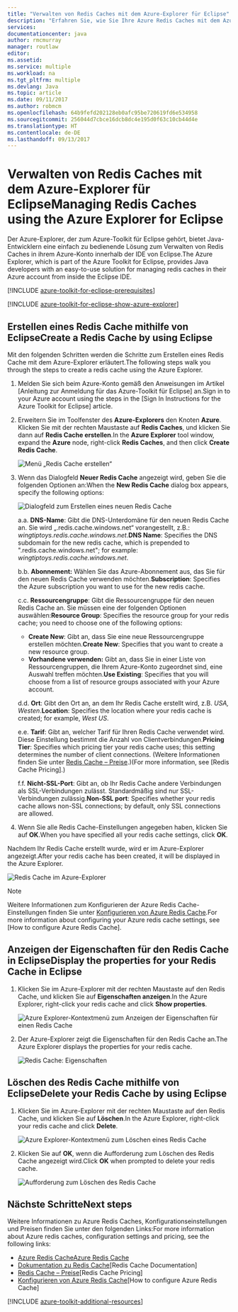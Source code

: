 ```yaml
---
title: "Verwalten von Redis Caches mit dem Azure-Explorer für Eclipse"
description: "Erfahren Sie, wie Sie Ihre Azure Redis Caches mit dem Azure-Explorer für Eclipse verwalten."
services: 
documentationcenter: java
author: rmcmurray
manager: routlaw
editor: 
ms.assetid: 
ms.service: multiple
ms.workload: na
ms.tgt_pltfrm: multiple
ms.devlang: Java
ms.topic: article
ms.date: 09/11/2017
ms.author: robmcm
ms.openlocfilehash: 64b9fefd202128eb0afc95be720619fd6e534958
ms.sourcegitcommit: 256044d7cbce16dcb8dc4e195d0f63c10cb44d4e
ms.translationtype: HT
ms.contentlocale: de-DE
ms.lasthandoff: 09/13/2017
---
```

# <a name="managing-redis-caches-using-the-azure-explorer-for-eclipse"></a><span data-ttu-id="923dd-103">Verwalten von Redis Caches mit dem Azure-Explorer für Eclipse</span><span class="sxs-lookup"><span data-stu-id="923dd-103">Managing Redis Caches using the Azure Explorer for Eclipse</span></span>

<span data-ttu-id="923dd-104">Der Azure-Explorer, der zum Azure-Toolkit für Eclipse gehört, bietet Java-Entwicklern eine einfach zu bedienende Lösung zum Verwalten von Redis Caches in ihrem Azure-Konto innerhalb der IDE von Eclipse.</span><span class="sxs-lookup"><span data-stu-id="923dd-104">The Azure Explorer, which is part of the Azure Toolkit for Eclipse, provides Java developers with an easy-to-use solution for managing redis caches in their Azure account from inside the Eclipse IDE.</span></span>

[!INCLUDE [azure-toolkit-for-eclipse-prerequisites](../includes/azure-toolkit-for-eclipse-prerequisites.md)]

[!INCLUDE [azure-toolkit-for-eclipse-show-azure-explorer](../includes/azure-toolkit-for-eclipse-show-azure-explorer.md)]

## <a name="create-a-redis-cache-by-using-eclipse"></a><span data-ttu-id="923dd-105">Erstellen eines Redis Cache mithilfe von Eclipse</span><span class="sxs-lookup"><span data-stu-id="923dd-105">Create a Redis Cache by using Eclipse</span></span>

<span data-ttu-id="923dd-106">Mit den folgenden Schritten werden die Schritte zum Erstellen eines Redis Cache mit dem Azure-Explorer erläutert.</span><span class="sxs-lookup"><span data-stu-id="923dd-106">The following steps walk you through the steps to create a redis cache using the Azure Explorer.</span></span>

1. <span data-ttu-id="923dd-107">Melden Sie sich beim Azure-Konto gemäß den Anweisungen im Artikel [Anleitung zur Anmeldung für das Azure-Toolkit für Eclipse] an.</span><span class="sxs-lookup"><span data-stu-id="923dd-107">Sign in to your Azure account using the steps in the [Sign In Instructions for the Azure Toolkit for Eclipse] article.</span></span>

1. <span data-ttu-id="923dd-108">Erweitern Sie im Toolfenster des **Azure-Explorers** den Knoten **Azure**. Klicken Sie mit der rechten Maustaste auf **Redis Caches**, und klicken Sie dann auf **Redis Cache erstellen**.</span><span class="sxs-lookup"><span data-stu-id="923dd-108">In the **Azure Explorer** tool window, expand the **Azure** node, right-click **Redis Caches**, and then click **Create Redis Cache**.</span></span>

   ![Menü „Redis Cache erstellen“][CR01]

1. <span data-ttu-id="923dd-110">Wenn das Dialogfeld **Neuer Redis Cache** angezeigt wird, geben Sie die folgenden Optionen an:</span><span class="sxs-lookup"><span data-stu-id="923dd-110">When the **New Redis Cache** dialog box appears, specify the following options:</span></span>

   ![Dialogfeld zum Erstellen eines neuen Redis Cache][CR02]

   <span data-ttu-id="923dd-112">a.</span><span class="sxs-lookup"><span data-stu-id="923dd-112">a.</span></span> <span data-ttu-id="923dd-113">**DNS-Name**: Gibt die DNS-Unterdomäne für den neuen Redis Cache an. Sie wird „.redis.cache.windows.net“ vorangestellt, z.B.: *wingtiptoys.redis.cache.windows.net*.</span><span class="sxs-lookup"><span data-stu-id="923dd-113">**DNS Name**: Specifies the DNS subdomain for the new redis cache, which is prepended to ".redis.cache.windows.net"; for example: *wingtiptoys.redis.cache.windows.net*.</span></span>

   <span data-ttu-id="923dd-114">b.</span><span class="sxs-lookup"><span data-stu-id="923dd-114">b.</span></span> <span data-ttu-id="923dd-115">**Abonnement:** Wählen Sie das Azure-Abonnement aus, das Sie für den neuen Redis Cache verwenden möchten.</span><span class="sxs-lookup"><span data-stu-id="923dd-115">**Subscription**: Specifies the Azure subscription you want to use for the new redis cache.</span></span>

   <span data-ttu-id="923dd-116">c.</span><span class="sxs-lookup"><span data-stu-id="923dd-116">c.</span></span> <span data-ttu-id="923dd-117">**Ressourcengruppe**: Gibt die Ressourcengruppe für den neuen Redis Cache an. Sie müssen eine der folgenden Optionen auswählen:</span><span class="sxs-lookup"><span data-stu-id="923dd-117">**Resource Group**: Specifies the resource group for your redis cache; you need to choose one of the following options:</span></span>
      * <span data-ttu-id="923dd-118">**Create New**: Gibt an, dass Sie eine neue Ressourcengruppe erstellen möchten.</span><span class="sxs-lookup"><span data-stu-id="923dd-118">**Create New**: Specifies that you want to create a new resource group.</span></span>
      * <span data-ttu-id="923dd-119">**Vorhandene verwenden:** Gibt an, dass Sie in einer Liste von Ressourcengruppen, die Ihrem Azure-Konto zugeordnet sind, eine Auswahl treffen möchten.</span><span class="sxs-lookup"><span data-stu-id="923dd-119">**Use Existing**: Specifies that you will choose from a list of resource groups associated with your Azure account.</span></span>

   <span data-ttu-id="923dd-120">d.</span><span class="sxs-lookup"><span data-stu-id="923dd-120">d.</span></span> <span data-ttu-id="923dd-121">**Ort**: Gibt den Ort an, an dem Ihr Redis Cache erstellt wird, z.B. *USA, Westen*.</span><span class="sxs-lookup"><span data-stu-id="923dd-121">**Location**: Specifies the location where your redis cache is created; for example, *West US*.</span></span>

   <span data-ttu-id="923dd-122">e.</span><span class="sxs-lookup"><span data-stu-id="923dd-122">e.</span></span> <span data-ttu-id="923dd-123">**Tarif**: Gibt an, welcher Tarif für Ihren Redis Cache verwendet wird. Diese Einstellung bestimmt die Anzahl von Clientverbindungen.</span><span class="sxs-lookup"><span data-stu-id="923dd-123">**Pricing Tier**: Specifies which pricing tier your redis cache uses; this setting determines the number of client connections.</span></span> <span data-ttu-id="923dd-124">(Weitere Informationen finden Sie unter [Redis Cache – Preise].)</span><span class="sxs-lookup"><span data-stu-id="923dd-124">(For more information, see [Redis Cache Pricing].)</span></span>

   <span data-ttu-id="923dd-125">f.</span><span class="sxs-lookup"><span data-stu-id="923dd-125">f.</span></span> <span data-ttu-id="923dd-126">**Nicht-SSL-Port**: Gibt an, ob Ihr Redis Cache andere Verbindungen als SSL-Verbindungen zulässt. Standardmäßig sind nur SSL-Verbindungen zulässig.</span><span class="sxs-lookup"><span data-stu-id="923dd-126">**Non-SSL port**: Specifies whether your redis cache allows non-SSL connections; by default, only SSL connections are allowed.</span></span>

1. <span data-ttu-id="923dd-127">Wenn Sie alle Redis Cache-Einstellungen angegeben haben, klicken Sie auf **OK**.</span><span class="sxs-lookup"><span data-stu-id="923dd-127">When you have specified all your redis cache settings, click **OK**.</span></span>

<span data-ttu-id="923dd-128">Nachdem Ihr Redis Cache erstellt wurde, wird er im Azure-Explorer angezeigt.</span><span class="sxs-lookup"><span data-stu-id="923dd-128">After your redis cache has been created, it will be displayed in the Azure Explorer.</span></span>

   ![Redis Cache im Azure-Explorer][CR03]

> [!NOTE]
>
> <span data-ttu-id="923dd-130">Weitere Informationen zum Konfigurieren der Azure Redis Cache-Einstellungen finden Sie unter [Konfigurieren von Azure Redis Cache].</span><span class="sxs-lookup"><span data-stu-id="923dd-130">For more information about configuring your Azure redis cache settings, see [How to configure Azure Redis Cache].</span></span>
>

## <a name="display-the-properties-for-your-redis-cache-in-eclipse"></a><span data-ttu-id="923dd-131">Anzeigen der Eigenschaften für den Redis Cache in Eclipse</span><span class="sxs-lookup"><span data-stu-id="923dd-131">Display the properties for your Redis Cache in Eclipse</span></span>

1. <span data-ttu-id="923dd-132">Klicken Sie im Azure-Explorer mit der rechten Maustaste auf den Redis Cache, und klicken Sie auf **Eigenschaften anzeigen**.</span><span class="sxs-lookup"><span data-stu-id="923dd-132">In the Azure Explorer, right-click your redis cache and click **Show properties**.</span></span>

   ![Azure Explorer-Kontextmenü zum Anzeigen der Eigenschaften für einen Redis Cache][SP01]

1. <span data-ttu-id="923dd-134">Der Azure-Explorer zeigt die Eigenschaften für den Redis Cache an.</span><span class="sxs-lookup"><span data-stu-id="923dd-134">The Azure Explorer displays the properties for your redis cache.</span></span>

   ![Redis Cache: Eigenschaften][SP02]

## <a name="delete-your-redis-cache-by-using-eclipse"></a><span data-ttu-id="923dd-136">Löschen des Redis Cache mithilfe von Eclipse</span><span class="sxs-lookup"><span data-stu-id="923dd-136">Delete your Redis Cache by using Eclipse</span></span>

1. <span data-ttu-id="923dd-137">Klicken Sie im Azure-Explorer mit der rechten Maustaste auf den Redis Cache, und klicken Sie auf **Löschen**.</span><span class="sxs-lookup"><span data-stu-id="923dd-137">In the Azure Explorer, right-click your redis cache and click **Delete**.</span></span>

   ![Azure Explorer-Kontextmenü zum Löschen eines Redis Cache][DE01]

1. <span data-ttu-id="923dd-139">Klicken Sie auf **OK**, wenn die Aufforderung zum Löschen des Redis Cache angezeigt wird.</span><span class="sxs-lookup"><span data-stu-id="923dd-139">Click **OK** when prompted to delete your redis cache.</span></span>

   ![Aufforderung zum Löschen des Redis Cache][DE02]

## <a name="next-steps"></a><span data-ttu-id="923dd-141">Nächste Schritte</span><span class="sxs-lookup"><span data-stu-id="923dd-141">Next steps</span></span>

<span data-ttu-id="923dd-142">Weitere Informationen zu Azure Redis Caches, Konfigurationseinstellungen und Preisen finden Sie unter den folgenden Links:</span><span class="sxs-lookup"><span data-stu-id="923dd-142">For more information about Azure redis caches, configuration settings and pricing, see the following links:</span></span>

* <span data-ttu-id="923dd-143">[Azure Redis Cache]</span><span class="sxs-lookup"><span data-stu-id="923dd-143">[Azure Redis Cache]</span></span>
* <span data-ttu-id="923dd-144">[Dokumentation zu Redis Cache]</span><span class="sxs-lookup"><span data-stu-id="923dd-144">[Redis Cache Documentation]</span></span>
* <span data-ttu-id="923dd-145">[Redis Cache – Preise]</span><span class="sxs-lookup"><span data-stu-id="923dd-145">[Redis Cache Pricing]</span></span>
* <span data-ttu-id="923dd-146">[Konfigurieren von Azure Redis Cache]</span><span class="sxs-lookup"><span data-stu-id="923dd-146">[How to configure Azure Redis Cache]</span></span>

[!INCLUDE [azure-toolkit-additional-resources](../includes/azure-toolkit-additional-resources.md)]

<!-- URL List -->

[Redis Cache – Preise]: https://azure.microsoft.com/pricing/details/cache/
[Azure Redis Cache]: https://azure.microsoft.com/services/cache/
[Dokumentation zu Redis Cache]: /azure/redis-cache/
[Konfigurieren von Azure Redis Cache]: /azure/redis-cache/cache-configure

<!-- IMG List -->

[CR01]: media/azure-toolkit-for-eclipse-managing-redis-caches-using-azure-explorer/CR01.png
[CR02]: media/azure-toolkit-for-eclipse-managing-redis-caches-using-azure-explorer/CR02.png
[CR03]: media/azure-toolkit-for-eclipse-managing-redis-caches-using-azure-explorer/CR03.png

[SP01]: media/azure-toolkit-for-eclipse-managing-redis-caches-using-azure-explorer/SP01.png
[SP02]: media/azure-toolkit-for-eclipse-managing-redis-caches-using-azure-explorer/SP02.png

[DE01]: media/azure-toolkit-for-eclipse-managing-redis-caches-using-azure-explorer/DE01.png
[DE02]: media/azure-toolkit-for-eclipse-managing-redis-caches-using-azure-explorer/DE02.png
